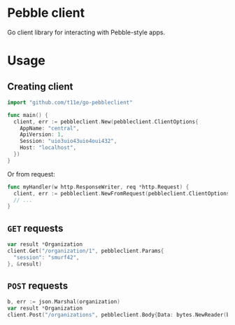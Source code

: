 # Pebble client

Go client library for interacting with Pebble-style apps.

# Usage

## Creating client

```go
import "github.com/t11e/go-pebbleclient"

func main() {
  client, err := pebbleclient.New(pebbleclient.ClientOptions{
    AppName: "central",
    ApiVersion: 1,
    Session: "uio3uio43uio4oui432",
    Host: "localhost",
  })
}
```

Or from request:

```go
func myHandler(w http.ResponseWriter, req *http.Request) {
  client, err := pebbleclient.NewFromRequest(pebbleclient.ClientOptions{}, req)
  // ...
}
```

## `GET` requests

```go
var result *Organization
client.Get("/organization/1", pebbleclient.Params{
  "session": "smurf42",
}, &result)
```

## `POST` requests

```go
b, err := json.Marshal(organization)
var result *Organization
client.Post("/organizations", pebbleclient.Body{Data: bytes.NewReader(b)}, &result)
```
